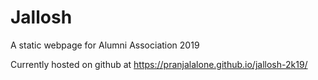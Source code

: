 # Jallosh
A static webpage for Alumni Association 2019

Currently hosted on github at https://pranjalalone.github.io/jallosh-2k19/
